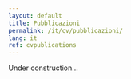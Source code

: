```yaml
---
layout: default
title: Pubblicazioni
permalink: /it/cv/pubblicazioni/
lang: it
ref: cvpublications
---
```


Under construction...